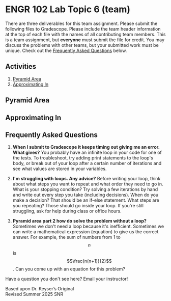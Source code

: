 # ENGR 102 Lab Topic 6 (team)
There are three deliverables for this team assignment. Please submit the following files to Gradescope. Please include the team header information at the top of each file with the names of all contributing team members. This is a team assignment, but **everyone** must submit the file for credit. You may discuss the problems with other teams, but your submitted work must be unique. Check out the [Frequently Asked Questions](#frequently-asked-questions) below.

## Activities

1. [Pyramid Area](#pyramid-area)
2. [Approximating ln](#approximating-ln)

## Pyramid Area

## Approximating ln

## Frequently Asked Questions
1. **When I submit to Gradescope it keeps timing out giving me an error. What gives?** You probably have an infinite loop in your code for one of the tests. To troubleshoot, try adding print statements to the loop's body, or break out of your loop after a certain number of iterations and see what values are stored in your variables.

2. **I'm struggling with loops. Any advice?** Before writing your loop, think about what steps you want to repeat and what order they need to go in. What is your stopping condition? Try solving a few iterations by hand and write out every step you take (including decisions). When do you make a decision? That should be an if-else statement. What steps are you repeating? Those should go inside your loop. If you're still struggling, ask for help during class or office hours.

3. **Pyramid area part 2 how do solve the problem without a loop?** Sometimes we don't need a loop because it's inefficient. Sometimes we can write a mathematical expression (equation) to give us the correct answer. For example, the sum of numbers from 1 to $$n$$ is $$\frac{n(n+1)}{2}$$. Can you come up with an equation for this problem?

Have a question you don't see here? Email your instructor!

Based upon Dr. Keyser’s Original<br/>
Revised Summer 2025 SNR
